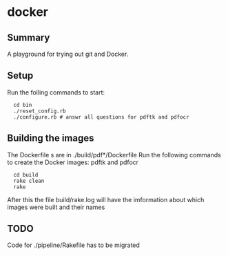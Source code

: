 # docker

## Summary

A playground for trying out git and Docker.

## Setup
Run the folling commands to start:
```
  cd bin
  ./reset_config.rb
  ./configure.rb # answr all questions for pdftk and pdfocr
```

## Building the images
The Dockerfile s are in ./build/pdf*/Dockerfile
Run the following commands to create the Docker images: pdftk and pdfocr
```
  cd build
  rake clean
  rake
```

After this the file build/rake.log will have the imformation about which images were built and their names

## TODO
Code for ./pipeline/Rakefile has to be migrated
